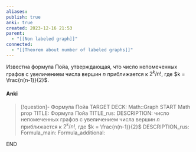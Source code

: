```yaml
---
aliases: 
publish: true
anki: true
created: 2023-12-16 21:53
parent:
  - "[[Non labeled graph]]"
connected:
  - "[[Theorem about number of labeled graphs]]"
---
```


Известна формула Пойа, утверждающая, что число непомеченных графов с увеличением числа вершин $n$ приближается к $2^{k}/n!$, где $k = \frac{n(n-1)}{2}$.

#### Anki
> [!question]- Формула Пойа
TARGET DECK: Math::Graph 
START
Math prop
TITLE: Формула Пойа
TITLE_rus: 
DESCRIPTION: число непомеченных графов с увеличением числа вершин $n$ приближается к $2^{k}/n!$, где $k = \frac{n(n-1)}{2}$
DESCRIPTION_rus: 
Formula_main: 
Formula_additional:
<!--ID: 1705263544312-->
END













